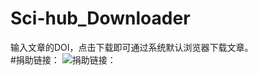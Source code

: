 # Sci-hub_Downloader
输入文章的DOI，点击下载即可通过系统默认浏览器下载文章。<br>
#捐助链接：
![捐助链接：](https://github.com/zhhzzw/Sci-hub_Downloader/blob/master/support.png)
